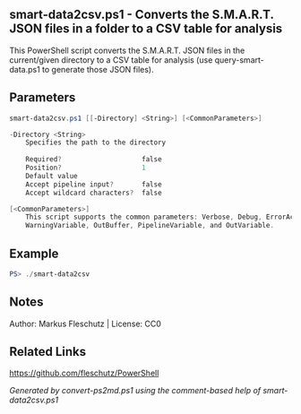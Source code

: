 ## smart-data2csv.ps1 - Converts the S.M.A.R.T. JSON files in a folder to a CSV table for analysis

This PowerShell script converts the S.M.A.R.T. JSON files in the current/given directory
to a CSV table for analysis (use query-smart-data.ps1 to generate those JSON files).

## Parameters
```powershell
smart-data2csv.ps1 [[-Directory] <String>] [<CommonParameters>]

-Directory <String>
    Specifies the path to the directory
    
    Required?                    false
    Position?                    1
    Default value                
    Accept pipeline input?       false
    Accept wildcard characters?  false

[<CommonParameters>]
    This script supports the common parameters: Verbose, Debug, ErrorAction, ErrorVariable, WarningAction, 
    WarningVariable, OutBuffer, PipelineVariable, and OutVariable.
```

## Example
```powershell
PS> ./smart-data2csv

```

## Notes
Author: Markus Fleschutz | License: CC0

## Related Links
https://github.com/fleschutz/PowerShell

*Generated by convert-ps2md.ps1 using the comment-based help of smart-data2csv.ps1*
